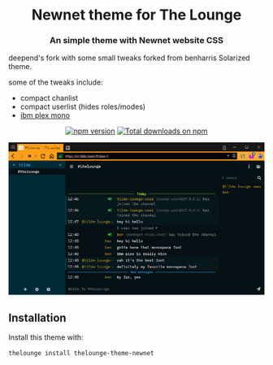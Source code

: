 <h1 align="center">
	Newnet theme for The Lounge
</h1>

<h3 align="center">
	An simple theme with Newnet website CSS
</h3>

deepend's fork with some small tweaks forked from benharris Solarized theme. 

some of the tweaks include:

* compact chanlist
* compact userlist (hides roles/modes)
* [ibm plex mono](https://github.com/ibm/plex)


<p align="center">
	<a href="https://yarn.pm/thelounge-theme-newnet-fork"><img
		alt="npm version"
		src="https://img.shields.io/npm/v/thelounge-theme-newnet.svg?style=flat-square"></a>
	<a href="https://npm-stat.com/charts.html?package=thelounge-theme-newnet&from=2016-02-12"><img
		alt="Total downloads on npm"
		src="https://img.shields.io/npm/dt/thelounge-theme-newnet.svg?colorB=007dc7&style=flat-square"></a>
</p>

<p align="center">
	<img src="screenshot.png" alt="Screenshot of the Newnet theme for The Lounge" width="550">
</p>


## Installation

Install this theme with:

```sh
thelounge install thelounge-theme-newnet
```
